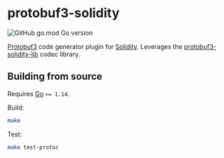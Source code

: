 # protobuf3-solidity

![GitHub go.mod Go version](https://img.shields.io/github/go-mod/go-version/lazyledger/protobuf3-solidity)

[Protobuf3](https://developers.google.com/protocol-buffers) code generator plugin for [Solidity](https://github.com/ethereum/solidity). Leverages the [protobuf3-solidity-lib](https://github.com/lazyledger/protobuf3-solidity-lib) codec library.

## Building from source

Requires [Go](https://golang.org/) `>= 1.14`.

Build:
```sh
make
```

Test:
```sh
make test-protoc
```
